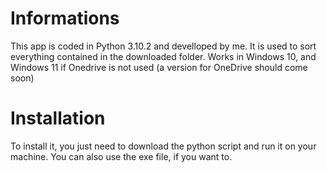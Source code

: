 # Informations
This app is coded in Python 3.10.2 and develloped by me.
It is used to sort everything contained in the downloaded folder.
Works in Windows 10, and Windows 11 if  Onedrive is not used (a version for OneDrive should come soon)

# Installation
To install it, you just need to download the python script and run it on your machine.
You can also use the exe file, if you want to.
